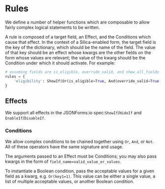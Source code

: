 # Rules
We define a number of helper functions which are composable to allow fairly complex logical statements to be written.

A rule is composed of a target field, an Effect, and the Conditions which cause that effect. In the context of a 
Silica-enabled form, the target field is the key of the dictionary, which should be the name of the field. The value of 
that key should be an effect whose kwargs are the other fields on the form whose values are relevant; the value of the kwarg
should be the Condition under which it should activate. For example:

```python
# assuming fields are is_eligible, override_valid, and show_all_fields
rules = {
    'eligibility': ShowIf(Or(is_eligible=True, And(override_valid=True, show_all_fields=True)))
}


```

## Effects
We support all effects in the JSONForms.io spec:`ShowIf`/`HideIf` and `EnableIf`/`DisableIf`.

### Conditions
We allow complex conditions to be chained together using `Or`, `And`, or `Not`. All of these operators have the same 
signature and usage. 

The arguments passed to an Effect must be Conditions; you may also pass kwargs in the form of `field_name=valid_value_or_values`.

To instantiate a Boolean condition, pass the acceptable values for a given field as a kwarg, e.g. `Or(key1=1)`. This value
can be either a single value, a list of multiple acceptable values, or another Boolean condition.